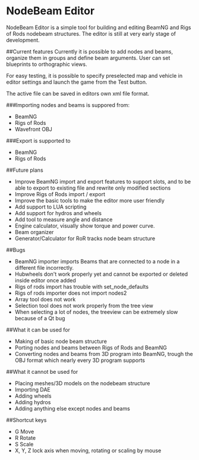 NodeBeam Editor
==============

NodeBeam Editor is a simple tool for building and editing BeamNG and Rigs of Rods nodebeam structures. The editor is still at very early stage of development.

##Current features
Currently it is possible to add nodes and beams, organize them in groups and define beam arguments. User can set blueprints to orthographic views. 

For easy testing, it is possible to specify preselected map and vehicle in editor settings and launch the game from the Test button.

The active file can be saved in editors own xml file format.

###Importing nodes and beams is suppored from:
* BeamNG
* Rigs of Rods
* Wavefront OBJ

###Export is supported to
* BeamNG
* Rigs of Rods

##Future plans
* Improve BeamNG import and export features to support slots, and to be able to export to existing file and rewrite only modified sections
* Improve Rigs of Rods import / export
* Improve the basic tools to make the editor more user friendly
* Add support to LUA scripting
* Add support for hydros and wheels
* Add tool to measure angle and distance
* Engine calculator, visually show torque and power curve.
* Beam organizer
* Generator/Calculator for RoR tracks node beam structure

##Bugs
* BeamNG importer imports Beams that are connected to a node in a different file incorrectly.
* Hubwheels don't work properly yet and cannot be exported or deleted inside editor once added
* Rigs of rods import has trouble with set_node_defaults
* Rigs of rods importer does not import nodes2
* Array tool does not work
* Selection tool does not work properly from the tree view
* When selecting a lot of nodes, the treeview can be extremely slow because of a Qt bug

##What it can be used for
* Making of basic node beam structure
* Porting nodes and beams between Rigs of Rods and BeamNG
* Converting nodes and beams from 3D program into BeamNG, trough the OBJ format which nearly every 3D program supports

##What it cannot be used for
* Placing meshes/3D models on the nodebeam structure
* Importing DAE
* Adding wheels
* Adding hydros
* Adding anything else except nodes and beams

##Shortcut keys
* G  Move
* R  Rotate
* S  Scale
* X, Y, Z lock axis when moving, rotating or scaling by mouse